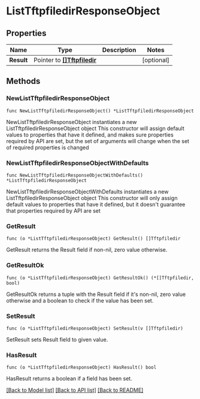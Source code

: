 # ListTftpfiledirResponseObject

## Properties

Name | Type | Description | Notes
------------ | ------------- | ------------- | -------------
**Result** | Pointer to [**[]Tftpfiledir**](Tftpfiledir.md) |  | [optional] 

## Methods

### NewListTftpfiledirResponseObject

`func NewListTftpfiledirResponseObject() *ListTftpfiledirResponseObject`

NewListTftpfiledirResponseObject instantiates a new ListTftpfiledirResponseObject object
This constructor will assign default values to properties that have it defined,
and makes sure properties required by API are set, but the set of arguments
will change when the set of required properties is changed

### NewListTftpfiledirResponseObjectWithDefaults

`func NewListTftpfiledirResponseObjectWithDefaults() *ListTftpfiledirResponseObject`

NewListTftpfiledirResponseObjectWithDefaults instantiates a new ListTftpfiledirResponseObject object
This constructor will only assign default values to properties that have it defined,
but it doesn't guarantee that properties required by API are set

### GetResult

`func (o *ListTftpfiledirResponseObject) GetResult() []Tftpfiledir`

GetResult returns the Result field if non-nil, zero value otherwise.

### GetResultOk

`func (o *ListTftpfiledirResponseObject) GetResultOk() (*[]Tftpfiledir, bool)`

GetResultOk returns a tuple with the Result field if it's non-nil, zero value otherwise
and a boolean to check if the value has been set.

### SetResult

`func (o *ListTftpfiledirResponseObject) SetResult(v []Tftpfiledir)`

SetResult sets Result field to given value.

### HasResult

`func (o *ListTftpfiledirResponseObject) HasResult() bool`

HasResult returns a boolean if a field has been set.


[[Back to Model list]](../README.md#documentation-for-models) [[Back to API list]](../README.md#documentation-for-api-endpoints) [[Back to README]](../README.md)


